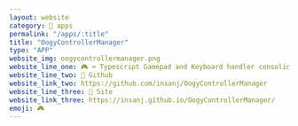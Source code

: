 ```yaml
---
layout: website
category: 🏬 apps
permalink: "/apps/:title"
title: "OogyControllerManager"
type: "APP"
website_img: oogycontrollermanager.png
website_line_one: 🎮 ⌨️ Typescript Gamepad and Keyboard handler consolidated into a tiny, easy-to-use npm package
website_line_two: 👾 Github
website_link_two: https://github.com/insanj/OogyControllerManager
website_line_three: 🍾 Site
website_link_three: https://insanj.github.io/OogyControllerManager/
emoji: 🎮
---
```

